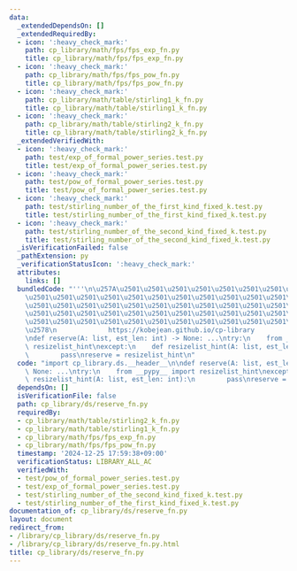 ```yaml
---
data:
  _extendedDependsOn: []
  _extendedRequiredBy:
  - icon: ':heavy_check_mark:'
    path: cp_library/math/fps/fps_exp_fn.py
    title: cp_library/math/fps/fps_exp_fn.py
  - icon: ':heavy_check_mark:'
    path: cp_library/math/fps/fps_pow_fn.py
    title: cp_library/math/fps/fps_pow_fn.py
  - icon: ':heavy_check_mark:'
    path: cp_library/math/table/stirling1_k_fn.py
    title: cp_library/math/table/stirling1_k_fn.py
  - icon: ':heavy_check_mark:'
    path: cp_library/math/table/stirling2_k_fn.py
    title: cp_library/math/table/stirling2_k_fn.py
  _extendedVerifiedWith:
  - icon: ':heavy_check_mark:'
    path: test/exp_of_formal_power_series.test.py
    title: test/exp_of_formal_power_series.test.py
  - icon: ':heavy_check_mark:'
    path: test/pow_of_formal_power_series.test.py
    title: test/pow_of_formal_power_series.test.py
  - icon: ':heavy_check_mark:'
    path: test/stirling_number_of_the_first_kind_fixed_k.test.py
    title: test/stirling_number_of_the_first_kind_fixed_k.test.py
  - icon: ':heavy_check_mark:'
    path: test/stirling_number_of_the_second_kind_fixed_k.test.py
    title: test/stirling_number_of_the_second_kind_fixed_k.test.py
  _isVerificationFailed: false
  _pathExtension: py
  _verificationStatusIcon: ':heavy_check_mark:'
  attributes:
    links: []
  bundledCode: "'''\n\u257A\u2501\u2501\u2501\u2501\u2501\u2501\u2501\u2501\u2501\u2501\
    \u2501\u2501\u2501\u2501\u2501\u2501\u2501\u2501\u2501\u2501\u2501\u2501\u2501\
    \u2501\u2501\u2501\u2501\u2501\u2501\u2501\u2501\u2501\u2501\u2501\u2501\u2501\
    \u2501\u2501\u2501\u2501\u2501\u2501\u2501\u2501\u2501\u2501\u2501\u2501\u2501\
    \u2501\u2501\u2501\u2501\u2501\u2501\u2501\u2501\u2501\u2501\u2501\u2501\u2501\
    \u2578\n             https://kobejean.github.io/cp-library               \n'''\n\
    \ndef reserve(A: list, est_len: int) -> None: ...\ntry:\n    from __pypy__ import\
    \ resizelist_hint\nexcept:\n    def resizelist_hint(A: list, est_len: int):\n\
    \        pass\nreserve = resizelist_hint\n"
  code: "import cp_library.ds.__header__\n\ndef reserve(A: list, est_len: int) ->\
    \ None: ...\ntry:\n    from __pypy__ import resizelist_hint\nexcept:\n    def\
    \ resizelist_hint(A: list, est_len: int):\n        pass\nreserve = resizelist_hint"
  dependsOn: []
  isVerificationFile: false
  path: cp_library/ds/reserve_fn.py
  requiredBy:
  - cp_library/math/table/stirling2_k_fn.py
  - cp_library/math/table/stirling1_k_fn.py
  - cp_library/math/fps/fps_exp_fn.py
  - cp_library/math/fps/fps_pow_fn.py
  timestamp: '2024-12-25 17:59:38+09:00'
  verificationStatus: LIBRARY_ALL_AC
  verifiedWith:
  - test/pow_of_formal_power_series.test.py
  - test/exp_of_formal_power_series.test.py
  - test/stirling_number_of_the_second_kind_fixed_k.test.py
  - test/stirling_number_of_the_first_kind_fixed_k.test.py
documentation_of: cp_library/ds/reserve_fn.py
layout: document
redirect_from:
- /library/cp_library/ds/reserve_fn.py
- /library/cp_library/ds/reserve_fn.py.html
title: cp_library/ds/reserve_fn.py
---
```

